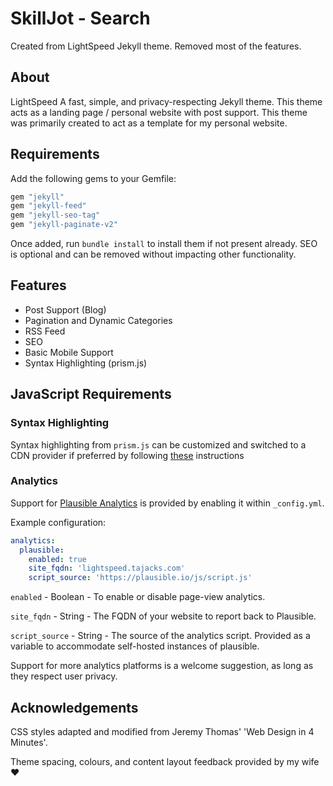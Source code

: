 # SkillJot - Search

Created from LightSpeed Jekyll theme. Removed most of the features.

## About

LightSpeed A fast, simple, and privacy-respecting Jekyll theme.
This theme acts as a landing page / personal website with post support. This theme was primarily created to act as a
template for my personal website.

## Requirements

Add the following gems to your Gemfile:

```bash
gem "jekyll"
gem "jekyll-feed"
gem "jekyll-seo-tag"
gem "jekyll-paginate-v2"
```

Once added, run `bundle install` to install them if not present already. SEO is optional and can be removed without
impacting other functionality.

## Features

- Post Support (Blog)
- Pagination and Dynamic Categories
- RSS Feed
- SEO
- Basic Mobile Support
- Syntax Highlighting (prism.js)

## JavaScript Requirements

### Syntax Highlighting

Syntax highlighting from `prism.js` can be customized and switched to a CDN provider if preferred by following
[these](https://prismjs.com/index.html#basic-usage-cdn) instructions

### Analytics

Support for [Plausible Analytics](https://github.com/plausible) is provided by enabling it within `_config.yml`.

Example configuration:

```yaml
analytics:
  plausible:
    enabled: true
    site_fqdn: 'lightspeed.tajacks.com'
    script_source: 'https://plausible.io/js/script.js'
```

`enabled` - Boolean - To enable or disable page-view analytics.

`site_fqdn` - String - The FQDN of your website to report back to Plausible.

`script_source` - String - The source of the analytics script. Provided as a variable to accommodate self-hosted instances
of plausible.

Support for more analytics platforms is a welcome suggestion, as long as they respect user privacy.

## Acknowledgements

CSS styles adapted and modified from Jeremy Thomas' 'Web Design in 4 Minutes'.

Theme spacing, colours, and content layout feedback provided by my wife ♥
